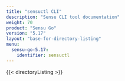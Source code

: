```yaml
---
title: "sensuctl CLI"
description: "Sensu CLI tool documentation"
weight: 70
product: "Sensu Go"
version: "5.17"
layout: "base-for-directory-listing"
menu:
  sensu-go-5.17:
    identifier: sensuctl
---
```


{{< directoryListing >}}

